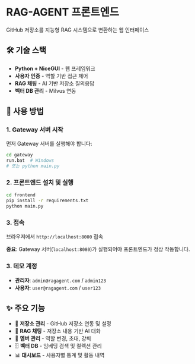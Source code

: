 # RAG-AGENT 프론트엔드

GitHub 저장소를 지능형 RAG 시스템으로 변환하는 웹 인터페이스

## 🛠️ 기술 스택

- **Python + NiceGUI** - 웹 프레임워크
- **사용자 인증** - 역할 기반 접근 제어
- **RAG 채팅** - AI 기반 저장소 질의응답
- **벡터 DB 관리** - Milvus 연동

## 🚀 사용 방법

### 1. Gateway 서버 시작
먼저 Gateway 서버를 실행해야 합니다:
```bash
cd gateway
run.bat  # Windows
# 또는 python main.py
```

### 2. 프론트엔드 설치 및 실행
```bash
cd frontend
pip install -r requirements.txt
python main.py
```

### 3. 접속
브라우저에서 `http://localhost:8000` 접속

**중요**: Gateway 서버(`localhost:8080`)가 실행되어야 프론트엔드가 정상 작동합니다.

### 3. 데모 계정
- **관리자**: `admin@ragagent.com` / `admin123`
- **사용자**: `user@ragagent.com` / `user123`

## ✨ 주요 기능

- 📁 **저장소 관리** - GitHub 저장소 연동 및 설정
- 💬 **RAG 채팅** - 저장소 내용 기반 AI 대화
- 👥 **멤버 관리** - 역할 변경, 초대, 강퇴
- 🗄️ **벡터 DB** - 임베딩 검색 및 컬렉션 관리
- 📊 **대시보드** - 사용자별 통계 및 활동 내역